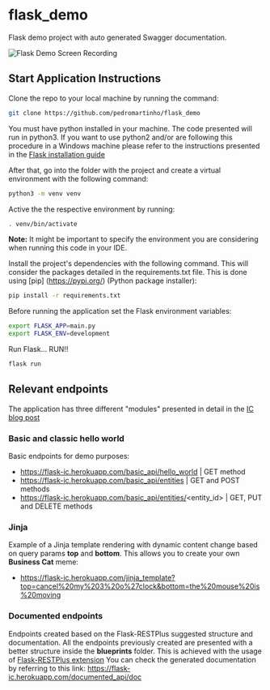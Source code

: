 # flask_demo
Flask demo project with auto generated Swagger documentation.

![Flask Demo Screen Recording](https://www.imaginarycloud.com/blog/content/images/2021/03/documented_api--1--1.gif)

## Start Application Instructions

Clone the repo to your local machine by running the command:

```sh
git clone https://github.com/pedromartinho/flask_demo
```

You must have python installed in your machine. The code presented will run in python3. If you want to use python2 and/or are following this procedure in a Windows machine please refer to the instructions presented in the [Flask installation guide](https://flask.palletsprojects.com/en/1.1.x/installation/)

After that, go into the folder with the project and create a virtual environment with the following command:

```sh
python3 -m venv venv
```

Active the the respective environment by running:

```sh
. venv/bin/activate
```

**Note:** It might be important to specify the environment you are considering when running this code in your IDE.

Install the project's dependencies with the following command. This will consider the packages detailed in the requirements.txt file. This is done using [pip]
(https://pypi.org/) (Python package installer):

```sh
pip install -r requirements.txt
````

Before running the application set the Flask environment variables:

```sh
export FLASK_APP=main.py
export FLASK_ENV=development
```

Run Flask... RUN!!

```sh
flask run
```

## Relevant endpoints

The application has three different "modules" presented in detail in the [IC blog post](https://www.imaginarycloud.com/blog/flask-python/)

### Basic and classic hello world

Basic endpoints for demo purposes:

* https://flask-ic.herokuapp.com/basic_api/hello_world | GET method
* https://flask-ic.herokuapp.com/basic_api/entities | GET and POST methods
* https://flask-ic.herokuapp.com/basic_api/entities/<entity_id> | GET, PUT and DELETE methods

### Jinja

Example of a Jinja template rendering with dynamic content change based on query params **top** and **bottom**. This allows you to create your own **Business Cat** meme:

* https://flask-ic.herokuapp.com/jinja_template?top=cancel%20my%203%20o%27clock&bottom=the%20mouse%20is%20moving

### Documented endpoints

Endpoints created based on the Flask-RESTPlus suggested structure and documentation. All the endpoints previously created are presented with a better structure inside the **blueprints** folder. This is achieved with the usage of [Flask-RESTPlus extension](https://flask-restplus.readthedocs.io/en/stable/) You can check the generated documentation by referring to this link: https://flask-ic.herokuapp.com/documented_api/doc
